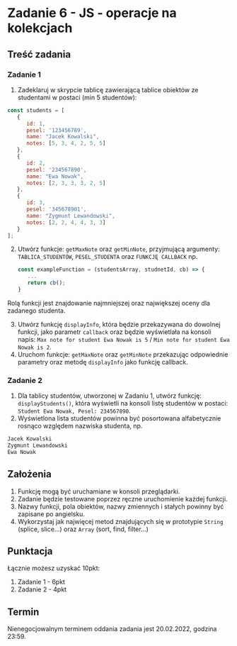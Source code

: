 # Zadanie 6 - JS - operacje na kolekcjach

## Treść zadania
### Zadanie 1
1. Zadeklaruj w skrypcie tablicę zawierającą tablice obiektów ze studentami w postaci (min 5 studentów):
```js
const students = [
   {
      id: 1,
      pesel: '123456789',
      name: "Jacek Kowalski",
      notes: [5, 3, 4, 2, 5, 5]
   },
   {
      id: 2,
      pesel: '234567890',
      name: "Ewa Nowak",
      notes: [2, 3, 3, 3, 2, 5]
   },
   {
      id: 3,
      pesel: '345678901',
      name: "Zygmunt Lewandowski",
      notes: [2, 2, 4, 4, 3, 3]
   }
];
```

2. Utwórz funkcje: `getMaxNote` oraz `getMinNote`, przyjmującą argumenty: `TABLICA_STUDENTÓW`, `PESEL_STUDENTA` oraz `FUNKCJĘ CALLBACK` np.
   ```js
   const exampleFunction = (studentsArray, studnetId, cb) => {
      ...
      return cb();
   }
   ```

Rolą funkcji jest znajdowanie najmniejszej oraz największej oceny dla zadanego studenta.

3. Utwórz funkcję `displayInfo`, która będzie przekazywana do dowolnej funkcji, jako parametr `callback` oraz będzie wyświetlała na konsoli napis: `Max note for student Ewa Nowak is 5` / `Min note for student Ewa Nowak is 2`.
4. Uruchom funkcje: `getMaxNote` oraz `getMinNote` przekazując odpowiednie parametry oraz metodę `displayInfo` jako funkcję callback.


### Zadanie 2
1. Dla tablicy studentów, utworzonej w Zadaniu 1, utwórz funkcję: `displayStudents()`, która wyświetli na konsoli listę studentów w postaci: `Student Ewa Nowak, Pesel: 234567890`.
2. Wyświetlona lista studentów powinna być posortowana alfabetycznie rosnąco względem nazwiska studenta, np.
```js
Jacek Kowalski
Zygmunt Lewandowski
Ewa Nowak
```

## Założenia
1. Funkcję mogą być uruchamiane w konsoli przeglądarki.
2. Zadanie będzie testowane poprzez ręczne uruchomienie każdej funkcji.
3. Nazwy funkcji, pola obiektów, nazwy zmiennych i stałych powinny być zapisane po angielsku.
4. Wykorzystaj jak najwięcej metod znajdujących się w prototypie `String` (splice, slice...) oraz `Array` (sort, find, filter...)

## Punktacja
Łącznie możesz uzyskać 10pkt:
1. Zadanie 1 - 6pkt
2. Zadanie 2 - 4pkt

## Termin
Nienegocjowalnym terminem oddania zadania jest 20.02.2022, godzina 23:59.
